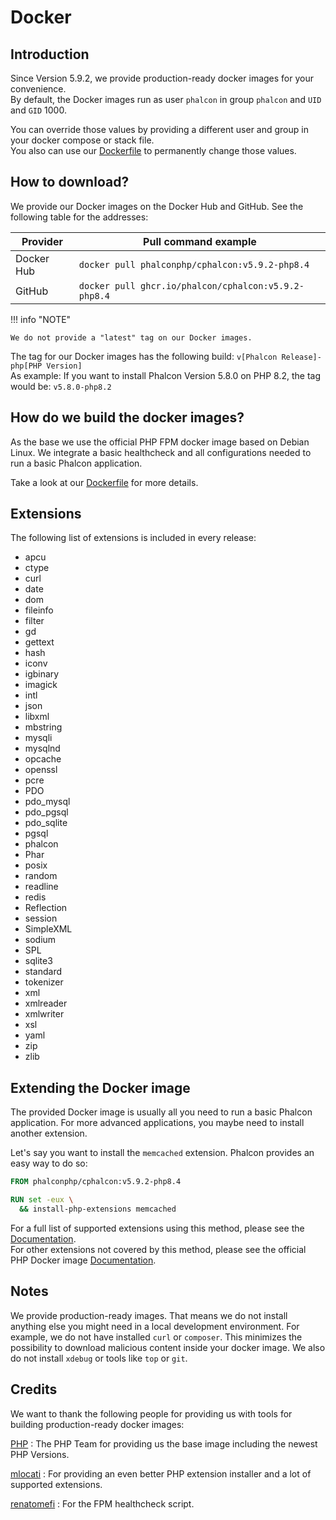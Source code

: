 # Docker

## Introduction

Since Version 5.9.2, we provide production-ready docker images for your convenience.  
By default, the Docker images run as user `phalcon` in group `phalcon` and `UID` and `GID` 1000.

You can override those values by providing a different user and group in your docker compose or stack file.  
You also can use our [Dockerfile](https://github.com/phalcon/cphalcon/blob/master/docker/Dockerfile) to permanently
change those values.

## How to download?

We provide our Docker images on the Docker Hub and GitHub. See the following table for the addresses:

| Provider   | Pull command example                                 |
|------------|------------------------------------------------------|
| Docker Hub | `docker pull phalconphp/cphalcon:v5.9.2-php8.4`      |   
| GitHub     | `docker pull ghcr.io/phalcon/cphalcon:v5.9.2-php8.4` |

!!! info "NOTE"

    We do not provide a "latest" tag on our Docker images.

The tag for our Docker images has the following build: `v[Phalcon Release]-php[PHP Version]`  
As example: If you want to install Phalcon Version 5.8.0 on PHP 8.2, the tag would be: `v5.8.0-php8.2`

## How do we build the docker images?

As the base we use the official PHP FPM docker image based on Debian Linux.
We integrate a basic healthcheck and all configurations needed to run a basic Phalcon application.

Take a look at our [Dockerfile](https://github.com/phalcon/cphalcon/blob/master/docker/Dockerfile) for more details.

## Extensions

The following list of extensions is included in every release:

- apcu
- ctype
- curl
- date
- dom
- fileinfo
- filter
- gd
- gettext
- hash
- iconv
- igbinary
- imagick
- intl
- json
- libxml
- mbstring
- mysqli
- mysqlnd
- opcache
- openssl
- pcre
- PDO
- pdo_mysql
- pdo_pgsql
- pdo_sqlite
- pgsql
- phalcon
- Phar
- posix
- random
- readline
- redis
- Reflection
- session
- SimpleXML
- sodium
- SPL
- sqlite3
- standard
- tokenizer
- xml
- xmlreader
- xmlwriter
- xsl
- yaml
- zip
- zlib

## Extending the Docker image

The provided Docker image is usually all you need to run a basic Phalcon application.
For more advanced applications, you maybe need to install another extension.

Let's say you want to install the `memcached` extension. Phalcon provides an easy way to do so:

```dockerfile
FROM phalconphp/cphalcon:v5.9.2-php8.4

RUN set -eux \
  && install-php-extensions memcached
```

For a full list of supported extensions using this method, please see the [Documentation](https://github.com/mlocati/docker-php-extension-installer#supported-php-extensions).  
For other extensions not covered by this method, please see the official PHP Docker image [Documentation](https://hub.docker.com/_/php/).

## Notes

We provide production-ready images. That means we do not install anything else you might need in a local development
environment. For example, we do not have installed `curl` or `composer`. This minimizes the possibility to download
malicious content inside your docker image. We also do not install `xdebug` or tools like `top` or `git`.

## Credits

We want to thank the following people for providing us with tools for building production-ready docker images:

[PHP](https://github.com/php/)
: The PHP Team for providing us the base image including the newest PHP Versions.

[mlocati](https://github.com/mlocati/docker-php-extension-installer)
: For providing an even better PHP extension installer and a lot of supported extensions.

[renatomefi](https://github.com/renatomefi/php-fpm-healthcheck)
: For the FPM healthcheck script. 
